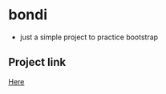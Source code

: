 # bondi
* just a simple project to practice bootstrap

## Project link
[Here](https://maromohamedsalah.github.io/bondi/)
